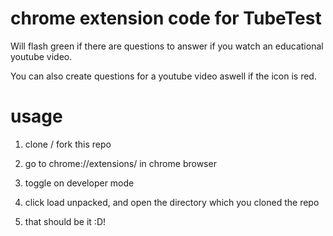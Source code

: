 # chrome extension code for TubeTest
Will flash green if there are questions to answer if you watch an educational youtube video.

You can also create questions for a youtube video aswell if the icon is red.

# usage

1) clone / fork this repo

2) go to chrome://extensions/ in chrome browser

3) toggle on developer mode

4) click load unpacked, and open the directory which you cloned the repo

5) that should be it :D!